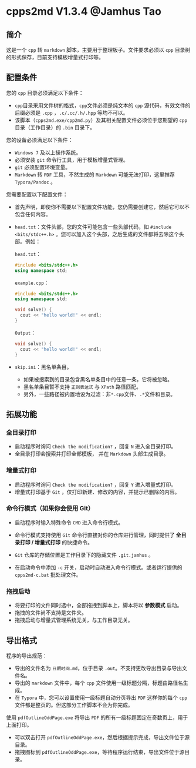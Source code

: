 # cpps2md V1.3.4 @Jamhus Tao

## 简介

这是一个 `cpp` 转 `markdown` 脚本，主要用于整理板子。文件要求必须以 `cpp` 目录树的形式保存，目前支持模板增量式打印等。



## 配置条件

您的 `cpp` 目录必须满足以下条件：

* `cpp`目录采用文件树的格式，`cpp`文件必须是纯文本的 `cpp` 源代码，有效文件的后缀必须是 `.cpp` ，`.c/.cc/.h/.hpp` 等均不可以。
* 该脚本（`cpps2md.exe/cpp2md.py`）及其相关配置文件必须位于您期望的 `cpp` 目录（工作目录）的 `.bin` 目录下。



您的设备必须满足以下条件：

* `Windows 7` 及以上操作系统。
* 必须安装 `git` 命令行工具，用于模板增量式管理。
* `git` 必须配置环境变量。
* `Markdown` 转 `PDF` 工具，不然生成的 `Markdown` 可能无法打印，这里推荐 `Typora/Pandoc` 。



您需要配置以下配置文件：

* 首先声明，即使你不需要以下配置文件功能，您仍需要创建它，然后它可以不包含任何内容。

* `head.txt`：文件头部，您的文件可能包含一些头部代码，如 `#include <bits/stdc++.h>` 。您可以加入这个头部，之后生成的文件都将去除这个头部。例如：

  `head.txt`：

  ``` cpp
  #include <bits/stdc++.h>
  using namespace std;
  ```

  `example.cpp`：

  ``` cpp
  #include <bits/stdc++.h>
  using namespace std;
  
  void solve() {
  	cout << "hello world!" << endl;
  }
  ```

  `Output`：

  ``` cpp
  void solve() {
  	cout << "hello world!" << endl;
  }
  ```

* `skip.ini`：黑名单条目。

  * 如果被搜索到的目录包含黑名单条目中的任意一条，它将被忽略。
  * 黑名单条目暂不支持 `正则表达式` 与 `XPath` 路径匹配。
  * 另外，一些路径被内置地设为过滤：非`*.cpp`文件、`.*`文件和目录。




## 拓展功能

### 全目录打印

* 启动程序时询问 `Check the modification?` ，回复 `N` 进入全目录打印。
* 全目录打印会搜索并打印全部模板， 并在 `Markdown` 头部生成目录。

### 增量式打印

* 启动程序时询问 `Check the modification?` ，回复 `Y` 进入增量式打印。
* 增量式打印基于 `Git` ，仅打印新建、修改的内容，并提示已删除的内容。

### 命令行模式（如果你会使用 Git）

* 启动程序时输入特殊命令 `CMD` 进入命令行模式。
* 命令行模式支持使用 `Git` 命令行直接对你的仓库进行管理，同时提供了 **全目录打印 / 增量式打印** 的快捷命令。
* `Git` 仓库的存储位置是工作目录下的隐藏文件 `.git.jamhus` 。

* 在启动命令中添加 `-c` 开关，启动时自动进入命令行模式。或者运行提供的 `cpps2md-c.bat` 批处理文件。

### 拖拽启动

* 将要打印的文件同时选中，全部拖拽到脚本上，脚本将以 **参数模式** 启动。
* 拖拽的文件尚不支持是文件夹。
* 拖拽启动与增量式管理系统无关，与工作目录无关。



## 导出格式

程序的导出规范：

* 导出的文件名为 `日期时间.md`，位于目录 `.out`。不支持更改导出目录与导出文件名。
* 导出的 `markdown` 文件中，每个 `cpp` 文件使用一级标题分隔，标题由路径名生成。
* 在 `Typora` 中，您可以设置使用一级标题自动分页导出 `PDF` 这样你的每个 `cpp` 文件都是整页的。但这部分工作脚本不会为你完成。

使用 `pdfOutlineOddPage.exe` 将导出 `PDF` 的所有一级标题固定在奇数页上，用于上面打印。

* 可以双击打开 `pdfOutlineOddPage.exe`，然后根据提示完成，导出文件位于源目录。
* 拖拽图标到 `pdfOutlineOddPage.exe`，等待程序运行结束，导出文件位于源目录。